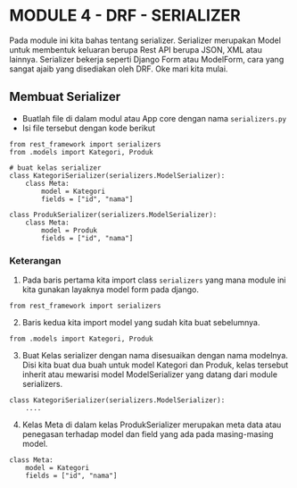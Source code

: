 # MODULE 4 - DRF - SERIALIZER

Pada module ini kita bahas tentang serializer. Serializer merupakan Model untuk membentuk keluaran berupa Rest API berupa JSON, XML atau lainnya. Serializer bekerja seperti Django Form atau ModelForm, cara yang sangat ajaib yang disediakan oleh DRF. Oke mari kita mulai.
## Membuat Serializer
- Buatlah file di dalam modul atau App core dengan nama ``serializers.py``
- Isi file tersebut dengan kode berikut
```
from rest_framework import serializers
from .models import Kategori, Produk

# buat kelas serializer
class KategoriSerializer(serializers.ModelSerializer):
    class Meta:
        model = Kategori
        fields = ["id", "nama"]

class ProdukSerializer(serializers.ModelSerializer):
    class Meta:
        model = Produk
        fields = ["id", "nama"]
```
### Keterangan
1. Pada baris pertama kita import class ``serializers`` yang mana module ini kita gunakan layaknya model form pada django.
```
from rest_framework import serializers
```
2. Baris kedua kita import model yang sudah kita buat sebelumnya.
```
from .models import Kategori, Produk
```
3. Buat Kelas serializer dengan nama disesuaikan dengan nama modelnya. Disi kita buat dua buah untuk model Kategori dan Produk, kelas tersebut inherit atau mewarisi model ModelSerializer yang datang dari module serializers.
```
class KategoriSerializer(serializers.ModelSerializer):
    ....
```
4. Kelas Meta di dalam kelas ProdukSerializer merupakan meta data atau penegasan terhadap model dan field yang ada pada masing-masing model.
```
class Meta:
    model = Kategori
    fields = ["id", "nama"]
```